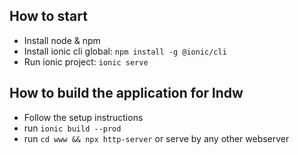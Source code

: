 ## How to start

* Install node & npm
* Install ionic cli global: `npm install -g @ionic/cli`
* Run ionic project: `ionic serve`

## How to build the application for lndw
* Follow the setup instructions
* run `ionic build --prod`
* run `cd www && npx http-server` or serve by any other webserver
